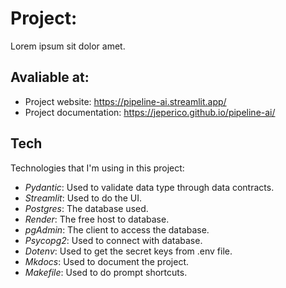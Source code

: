 # Project:

Lorem ipsum sit dolor amet.


## Avaliable at:

* Project website: https://pipeline-ai.streamlit.app/
* Project documentation: https://jeperico.github.io/pipeline-ai/


## Tech
Technologies that I'm using in this project:

* *Pydantic*: Used to validate data type through data contracts.
* *Streamlit*: Used to do the UI.
* *Postgres*: The database used.
* *Render*: The free host to database.
* *pgAdmin*: The client to access the database.
* *Psycopg2*: Used to connect with database.
* *Dotenv*: Used to get the secret keys from .env file.
* *Mkdocs*: Used to document the project.
* *Makefile*: Used to do prompt shortcuts.
